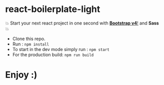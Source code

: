 
# react-boilerplate-light

 :boom: Start your next react project in one second with  [**Bootstrap v4**!](https://reactstrap.github.io/) and **Sass** :boom:

* Clone this repo.
* Run : `npm install`
* To start in the dev mode simply run : `npm start`
* For the production build: `npm run build`

# Enjoy :)
